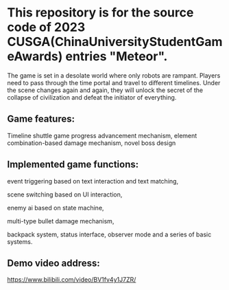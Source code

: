 # This repository is for the source code of 2023 CUSGA(ChinaUniversityStudentGameAwards) entries "Meteor".

The game is set in a desolate world where only robots are rampant. Players need to pass through the time portal and travel to different timelines. Under the scene changes again and again, they will unlock the secret of the collapse of civilization and defeat the initiator of everything.

## Game features: 
Timeline shuttle game progress advancement mechanism, element combination-based damage mechanism, novel boss design

## Implemented game functions: 
event triggering based on text interaction and text matching, 

scene switching based on UI interaction, 

enemy ai based on state machine,

multi-type bullet damage mechanism, 

backpack system, status interface, observer mode and a series of basic systems.

## Demo video address: 
https://www.bilibili.com/video/BV1fv4y1J7ZR/
